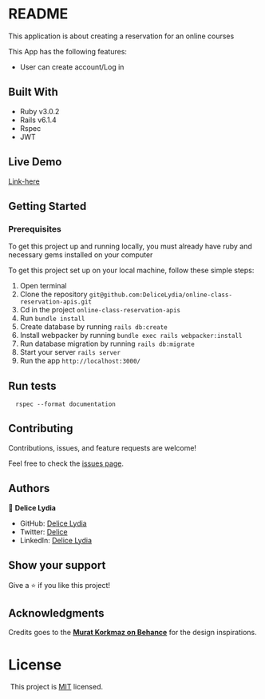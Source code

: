 # README

This application is about creating a reservation for an online courses

This App has the following features:

- User can create account/Log in


## Built With

- Ruby v3.0.2
- Rails v6.1.4
- Rspec
- JWT

## Live Demo

[Link-here](https://group-hours.herokuapp.com)

## Getting Started

### Prerequisites

To get this project up and running locally, you must already have ruby and necessary gems installed on your computer

To get this project set up on your local machine, follow these simple steps:

1. Open terminal
2. Clone the repository 
``` git@github.com:DeliceLydia/online-class-reservation-apis.git ```
3. Cd in the project ``` online-class-reservation-apis ```
4. Run ``` bundle install ```
5. Create database by running ``` rails db:create ```
6. Install webpacker by running 
``` bundle exec rails webpacker:install ```
7. Run database migration by running ``` rails db:migrate ```
8. Start your server ``` rails server ```
9. Run the app ``` http://localhost:3000/ ```

## Run tests

```
  rspec --format documentation
```
## Contributing

Contributions, issues, and feature requests are welcome!

Feel free to check the [issues page](https://github.com/DeliceLydia/online-class-reservation-apis/issues).

## Authors

👤 **Delice Lydia**
  - GitHub: [Delice Lydia](https://github.com/DeliceLydia)
  - Twitter: [Delice](https://twitter.com/IngabireLydia)
  - LinkedIn: [Delice Lydia](https://www.linkedin.com/in/delice-lydia/)

## Show your support

Give a ⭐️ if you like this project!

## Acknowledgments

Credits goes to the [**Murat Korkmaz on Behance**](https://www.behance.net/gallery/26425031/Vespa-Responsive-Redesign) for the design inspirations.

# License
​
This project is [MIT](https://github.com/DeliceLydia/online-class-reservation-apis/blob/master/LICENSE) licensed.
